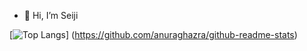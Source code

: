 - 👋 Hi, I’m Seiji

[![Top Langs](https://github-readme-stats.vercel.app/api/top-langs/?username={名前}&layout=compact)]
(https://github.com/anuraghazra/github-readme-stats)


<!---
seiji327/seiji327 is a ✨ special ✨ repository because its `README.md` (this file) appears on your GitHub profile.
You can click the Preview link to take a look at your changes.
--->
